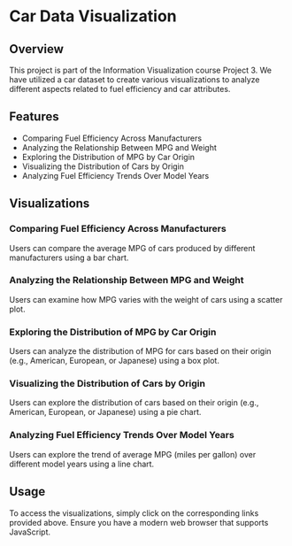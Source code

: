 # Car Data Visualization

## Overview
This project is part of the Information Visualization course Project 3. We have utilized a car dataset to create various visualizations to analyze different aspects related to fuel efficiency and car attributes.

## Features
- Comparing Fuel Efficiency Across Manufacturers
- Analyzing the Relationship Between MPG and Weight
- Exploring the Distribution of MPG by Car Origin
- Visualizing the Distribution of Cars by Origin
- Analyzing Fuel Efficiency Trends Over Model Years

## Visualizations

### Comparing Fuel Efficiency Across Manufacturers
Users can compare the average MPG of cars produced by different manufacturers using a bar chart.

### Analyzing the Relationship Between MPG and Weight
Users can examine how MPG varies with the weight of cars using a scatter plot.

### Exploring the Distribution of MPG by Car Origin
Users can analyze the distribution of MPG for cars based on their origin (e.g., American, European, or Japanese) using a box plot.

### Visualizing the Distribution of Cars by Origin
Users can explore the distribution of cars based on their origin (e.g., American, European, or Japanese) using a pie chart.

### Analyzing Fuel Efficiency Trends Over Model Years
Users can explore the trend of average MPG (miles per gallon) over different model years using a line chart.

## Usage
To access the visualizations, simply click on the corresponding links provided above. Ensure you have a modern web browser that supports JavaScript.